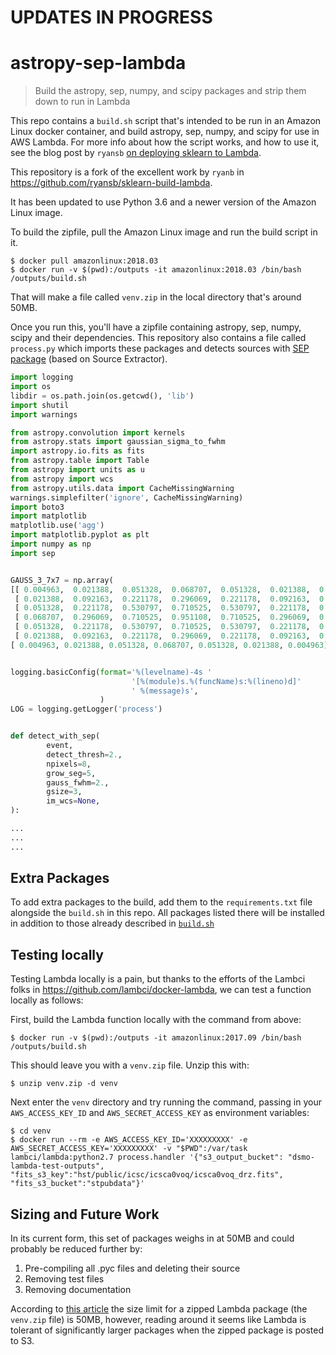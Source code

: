 # UPDATES IN PROGRESS

# astropy-sep-lambda

> Build the astropy, sep, numpy, and scipy packages and strip them down to run in Lambda

This repo contains a `build.sh` script that's intended to be run in an Amazon Linux docker container, and build astropy, sep, numpy, and scipy for use in AWS Lambda. For more info about how the script works, and how to use it, see the blog post by `ryansb` [on deploying sklearn to Lambda](https://serverlesscode.com/post/scikitlearn-with-amazon-linux-container/).

This repository is a fork of the excellent work by `ryanb` in https://github.com/ryansb/sklearn-build-lambda.

It has been updated to use Python 3.6 and a newer version of the Amazon Linux image.

To build the zipfile, pull the Amazon Linux image and run the build script in it.

```
$ docker pull amazonlinux:2018.03
$ docker run -v $(pwd):/outputs -it amazonlinux:2018.03 /bin/bash /outputs/build.sh
```

That will make a file called `venv.zip` in the local directory that's around 50MB.

Once you run this, you'll have a zipfile containing astropy, sep, numpy, scipy and their dependencies. This repository also contains a file called `process.py` which imports these packages and detects sources with [SEP package](http://sep.readthedocs.io/en/v1.0.x/) (based on Source Extractor).

```python
import logging
import os
libdir = os.path.join(os.getcwd(), 'lib')
import shutil
import warnings

from astropy.convolution import kernels
from astropy.stats import gaussian_sigma_to_fwhm
import astropy.io.fits as fits
from astropy.table import Table
from astropy import units as u
from astropy import wcs
from astropy.utils.data import CacheMissingWarning
warnings.simplefilter('ignore', CacheMissingWarning)
import boto3
import matplotlib
matplotlib.use('agg')
import matplotlib.pyplot as plt
import numpy as np
import sep


GAUSS_3_7x7 = np.array(
[[ 0.004963,  0.021388,  0.051328,  0.068707,  0.051328,  0.021388,  0.004963],
 [ 0.021388,  0.092163,  0.221178,  0.296069,  0.221178,  0.092163,  0.021388],
 [ 0.051328,  0.221178,  0.530797,  0.710525,  0.530797,  0.221178,  0.051328],
 [ 0.068707,  0.296069,  0.710525,  0.951108,  0.710525,  0.296069,  0.068707],
 [ 0.051328,  0.221178,  0.530797,  0.710525,  0.530797,  0.221178,  0.051328],
 [ 0.021388,  0.092163,  0.221178,  0.296069,  0.221178,  0.092163,  0.021388],
[ 0.004963, 0.021388, 0.051328, 0.068707, 0.051328, 0.021388, 0.004963]])


logging.basicConfig(format='%(levelname)-4s '
                           '[%(module)s.%(funcName)s:%(lineno)d]'
                           ' %(message)s',
                    )
LOG = logging.getLogger('process')


def detect_with_sep(
        event,
        detect_thresh=2.,
        npixels=8,
        grow_seg=5,
        gauss_fwhm=2.,
        gsize=3,
        im_wcs=None,
):

...
...
...
```

## Extra Packages

To add extra packages to the build, add them to the `requirements.txt` file alongside the `build.sh` in this repo. All packages listed there will be installed in addition to those already described in [`build.sh`](https://github.com/spacetelescope/astropy-sep-lambda/blob/f3f34a6c1b8e6bd451de5c8ff6dc1f5e5cd193f8/build.sh#L18-L20)

## Testing locally

Testing Lambda locally is a pain, but thanks to the efforts of the Lambci folks in https://github.com/lambci/docker-lambda, we can test a function locally as follows:

First, build the Lambda function locally with the command from above:

```
$ docker run -v $(pwd):/outputs -it amazonlinux:2017.09 /bin/bash /outputs/build.sh
```

This should leave you with a `venv.zip` file. Unzip this with:

```
$ unzip venv.zip -d venv
```
Next enter the `venv` directory and try running the command, passing in your `AWS_ACCESS_KEY_ID` and `AWS_SECRET_ACCESS_KEY` as environment variables:

```
$ cd venv
$ docker run --rm -e AWS_ACCESS_KEY_ID='XXXXXXXXX' -e AWS_SECRET_ACCESS_KEY='XXXXXXXXX' -v "$PWD":/var/task lambci/lambda:python2.7 process.handler '{"s3_output_bucket": "dsmo-lambda-test-outputs", "fits_s3_key":"hst/public/icsc/icsca0voq/icsca0voq_drz.fits", "fits_s3_bucket":"stpubdata"}'
```
## Sizing and Future Work

In its current form, this set of packages weighs in at 50MB and could probably be reduced further by:

1. Pre-compiling all .pyc files and deleting their source
1. Removing test files
1. Removing documentation

According to [this article](https://docs.aws.amazon.com/lambda/latest/dg/limits.html) the size limit for a zipped Lambda package (the `venv.zip` file) is 50MB, however, reading around it seems like Lambda is tolerant of significantly larger packages when the zipped package is posted to S3.
 
